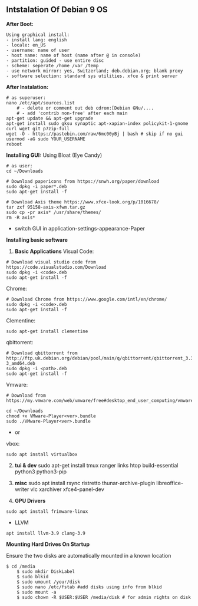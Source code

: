 ## Intstalation Of Debian 9 OS

**After Boot:**
```
Using graphical install: 
- install lang: english
- locale: en_US
- username: name of user
- host name: name of host (name after @ in console)
- partition: guided - use entire disc
- scheme: seperate /home /var /temp
- use network mirror: yes, Switzerland; deb.debian.org; blank proxy
- software selection: standard sys utilities. xfce & print server
```

**After Instalation:**
```
# as superuser:
nano /etc/apt/sources.list    
    # - delete or comment out deb cdrom:[Debian GNu/....
    # - add 'contrib non-free' after each main
apt-get update && apt-get upgrade
apt-get install sudo gksu synaptic apt-xapian-index policykit-1-gnome curl wget git p7zip-full 
wget -O - https://pastebin.com/raw/6mc00yBj | bash # skip if no gui
usermod -aG sudo YOUR_USERNAME
reboot
```


**Installing GUI:**
Using Bloat (Eye Candy)
```
# as user:
cd ~/Downloads

# Download papericons from https://snwh.org/paper/download
sudo dpkg -i paper*.deb
sudo apt-get install -f

# Download Axis theme https://www.xfce-look.org/p/1016678/
tar zxf 95158-axis-xfwm.tar.gz 
sudo cp -pr axis* /usr/share/themes/
rm -R axis*
```
- switch GUI in application-settings-appearance-Paper

**Installing basic software**
1. **Basic Applications**
Visual Code:
```
# Download visual studio code from https://code.visualstudio.com/Download
sudo dpkg -i <code>.deb
sudo apt-get install -f
```
Chrome:
```
# Download Chrome from https://www.google.com/intl/en/chrome/
sudo dpkg -i <code>.deb
sudo apt-get install -f
```
Clementine:
```
sudo apt-get install clementine
```
qbittorrent:
```
# Download qbittorrent from http://ftp.uk.debian.org/debian/pool/main/q/qbittorrent/qbittorrent_3.3.7-3_amd64.deb
sudo dpkg -i <path>.deb
sudo apt-get install -f
```

Vmware:
```
# Download from https://my.vmware.com/web/vmware/free#desktop_end_user_computing/vmware_workstation_player/

cd ~/Downloads
chmod +x VMware-Player<ver>.bundle
sudo ./VMware-Player<ver>.bundle
```
- or 

vbox:
```
sudo apt install virtualbox
```

2. **tui & dev**
sudo apt-get install tmux ranger links htop build-essential python3 python3-pip


3. **misc**
sudo apt install rsync ristretto thunar-archive-plugin libreoffice-writer vlc xarchiver xfce4-panel-dev

4. **GPU Drivers**
```
sudo apt install frimware-linux
```
- LLVM
```
apt install llvm-3.9 clang-3.9
```

**Mounting Hard Drives On Startup**

Ensure the two disks are automatically mounted in a known location
```
$ cd /media
    $ sudo mkdir DiskLabel
    $ sudo blkid
    $ sudo umount /your/disk
    $ sudo nano /etc/fstab #add disks using info from blkid
    $ sudo mount -a
    $ sudo chown -R $USER:$USER /media/disk # for admin rights on disk
```

